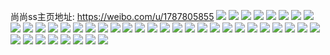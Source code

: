 尚尚ss主页地址: https://weibo.com/u/1787805855 
![](https://wx4.sinaimg.cn/mw2000/6a8fc09fgy1h8s042ya3wj20u0140146.jpg) 
![](https://wx4.sinaimg.cn/mw2000/6a8fc09fgy1h8r2fbnrg3j20u0140aho.jpg) 
![](https://wx4.sinaimg.cn/mw2000/6a8fc09fgy1h8r2fcw41zj21400u07dj.jpg) 
![](https://wx4.sinaimg.cn/mw2000/6a8fc09fgy1h8htal01r5j20u00u0n2n.jpg) 
![](https://wx4.sinaimg.cn/mw2000/6a8fc09fgy1h8ht8vhe90j21he0u0nd5.jpg) 
![](https://wx4.sinaimg.cn/mw2000/6a8fc09fgy1h8ht8vyd67j20u01407b5.jpg) 
![](https://wx4.sinaimg.cn/mw2000/6a8fc09fgy1h8aqztk69ij20u0140tjd.jpg) 
![](https://wx4.sinaimg.cn/mw2000/6a8fc09fgy1h8aqzsxwnpj20u0140dpz.jpg) 
![](https://wx4.sinaimg.cn/mw2000/6a8fc09fgy1h8ar1jz6yfj20u0140guo.jpg) 
![](https://wx4.sinaimg.cn/mw2000/6a8fc09fgy1h8ar0uxkroj20u0140aju.jpg) 
![](https://wx4.sinaimg.cn/mw2000/6a8fc09fgy1h8aqztzqt9j20u0140qd1.jpg) 
![](https://wx4.sinaimg.cn/mw2000/6a8fc09fgy1h8aqzusdzvj20u0140qcy.jpg) 
![](https://wx4.sinaimg.cn/mw2000/6a8fc09fgy1h7ntmpjrbuj20u0140djt.jpg) 
![](https://wx4.sinaimg.cn/mw2000/6a8fc09fgy1h7ntmoyanpj20u014046v.jpg) 
![](https://wx4.sinaimg.cn/mw2000/6a8fc09fgy1h7ntnoqvmlj20ih06kq3e.jpg) 
![](https://wx4.sinaimg.cn/mw2000/6a8fc09fly1h4afu0qnczj20u00u078u.jpg) 
![](https://wx4.sinaimg.cn/mw2000/6a8fc09fly1h4afupn28qj213u0tuguf.jpg) 
![](https://wx4.sinaimg.cn/mw2000/6a8fc09fly1h4afocygb5j20u01407cj.jpg) 
![](https://wx4.sinaimg.cn/mw2000/6a8fc09fly1h4afodk9qgj20u0140wmx.jpg) 
![](https://wx4.sinaimg.cn/mw2000/6a8fc09fly1h4afocjnobj20u011ek11.jpg) 
![](https://wx4.sinaimg.cn/mw2000/6a8fc09fly1h4afody9kdj20u00xc7ek.jpg) 
![](https://wx4.sinaimg.cn/mw2000/6a8fc09fly1h4afog4xrwj214b0u0110.jpg) 
![](https://wx4.sinaimg.cn/mw2000/6a8fc09fly1h4afofug1dj20u0140guy.jpg) 
![](https://wx4.sinaimg.cn/mw2000/6a8fc09fly1h4afoebdomj20u0182wmj.jpg) 
![](https://wx4.sinaimg.cn/mw2000/6a8fc09fly1h4afoekz2dj20u0140jy5.jpg) 
![](https://wx4.sinaimg.cn/mw2000/6a8fc09fly1h4afoevq8dj20u0140gt4.jpg) 
![](https://wx4.sinaimg.cn/mw2000/6a8fc09fgy1h40ug2xl4gj22c02vpx6q.jpg) 
![](https://wx4.sinaimg.cn/mw2000/6a8fc09fgy1h40ug8vbp8j22c034lqv6.jpg) 
![](https://wx4.sinaimg.cn/mw2000/6a8fc09fgy1h40uglt444j22c034t4qs.jpg) 
![](https://wx4.sinaimg.cn/mw2000/6a8fc09fgy1h40ugx8qjkj22c03401l1.jpg) 
![](https://wx4.sinaimg.cn/mw2000/6a8fc09fgy1h40ufxb5bhj22c03414qt.jpg) 
![](https://wx4.sinaimg.cn/mw2000/6a8fc09fgy1h40uhf9t96j22c0341npg.jpg) 
![](https://wx4.sinaimg.cn/mw2000/6a8fc09fgy1h40uis0tqwj22c0340u11.jpg) 
![](https://wx4.sinaimg.cn/mw2000/6a8fc09fgy1h40ujb2lrzj22c03401l1.jpg) 
![](https://wx4.sinaimg.cn/mw2000/6a8fc09fgy1h40ujlratqj22c0341kjn.jpg) 
![](https://wx4.sinaimg.cn/mw2000/6a8fc09fgy1h40ukeipafj23402c0hdw.jpg) 
![](https://wx4.sinaimg.cn/mw2000/6a8fc09fgy1h40ukkgvfbj22c03414qr.jpg) 
![](https://wx4.sinaimg.cn/mw2000/6a8fc09fgy1h40ukqnhyvj22c0341e83.jpg) 
![](https://wx4.sinaimg.cn/mw2000/6a8fc09fgy1h40ukww3q3j23402c0qv6.jpg) 
![](https://wx4.sinaimg.cn/mw2000/6a8fc09fgy1h3xp3vx3unj22472tlnpe.jpg) 
![](https://wx4.sinaimg.cn/mw2000/6a8fc09fgy1h3xp3xyxepj224e2tvnpf.jpg) 
